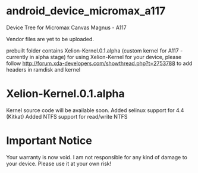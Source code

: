 android_device_micromax_a117
============================

Device Tree for Micromax Canvas Magnus - A117

Vendor files are yet to be uploaded.

prebuilt folder contains Xelion-Kernel.0.1.alpha (custom kernel for A117 - currently in alpha stage)
for using Xelion-Kernel for your device, please follow http://forum.xda-developers.com/showthread.php?t=2753788 to add headers in ramdisk and kernel



Xelion-Kernel.0.1.alpha
================================================================
Kernel source code will be available soon.
Added selinux support for 4.4 (Kitkat)
Added NTFS support for read/write NTFS

Important Notice
================================================================
Your warranty is now void.
I am not responsible for any kind of damage to your device. 
Please use it at your own risk!

